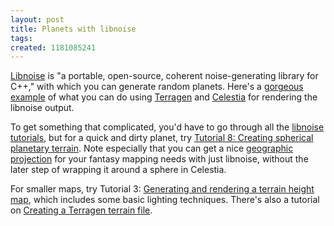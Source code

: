 ```yaml
---
layout: post
title: Planets with libnoise
tags: 
created: 1181085241
---
```

[Libnoise](http://libnoise.sourceforge.net/) is "a portable, open-source, coherent noise-generating library for C++," with which you can generate random planets.  Here's a [gorgeous example](http://libnoise.sourceforge.net/examples/complexplanet/index.html) of what you can do using [Terragen](http://www.planetside.co.uk/terragen/) and [Celestia](http://www.shatters.net/celestia/) for rendering the libnoise output.<!--break-->

To get something that complicated, you'd have to go through all the [libnoise tutorials](http://libnoise.sourceforge.net/tutorials/index.html), but for a quick and dirty planet, try  [Tutorial 8: Creating spherical planetary terrain](http://libnoise.sourceforge.net/tutorials/tutorial8.html).  Note especially that you can get a nice [geographic projection](http://en.wikipedia.org/wiki/Plate_carrée_projection) for your fantasy mapping needs with just libnoise, without the later step of wrapping it around a sphere in Celestia.

For smaller maps, try Tutorial 3:  [Generating and rendering a terrain height map](http://libnoise.sourceforge.net/tutorials/tutorial3.html), which includes some basic lighting techniques.  There's also a tutorial on [Creating a Terragen terrain file](http://libnoise.sourceforge.net/tutorials/tutorial7.html).
